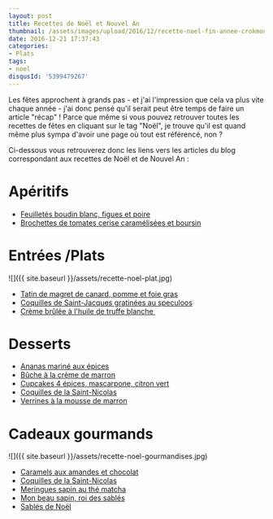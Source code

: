 ```yaml
---
layout: post
title: Recettes de Noël et Nouvel An
thumbnail: /assets/images/upload/2016/12/recette-noel-fin-annee-crokmou-blog-cuisine-voyage-belgique.jpg
date: 2016-12-21 17:37:43
categories: 
- Plats
tags: 
- noel
disqusId: '5399479267'
---
```


Les fêtes approchent à grands pas - et j'ai l'impression que cela va plus vite chaque année - j'ai donc pensé qu'il serait peut être temps de faire un article "récap" ! Parce que même si vous pouvez retrouver toutes les recettes de fêtes en cliquant sur le tag "Noël", je trouve qu'il est quand même plus sympa d'avoir une page où tout est référencé, non ?

Ci-dessous vous retrouverez donc les liens vers les articles du blog correspondant aux recettes de Noël et de Nouvel An :

# Apéritifs

*   [Feuilletés boudin blanc, figues et poire](http://www.crokmou.com/2012/12/feuilletes-boudin-blanc-figues-poires)
*   [Brochettes de tomates cerise caramélisées et boursin](http://www.crokmou.com/2012/06/brochettes-de-tomates-cerise-caramelisees-boursin)

# Entrées /Plats

![]({{ site.baseurl }}/assets/recette-noel-plat.jpg)

*   [Tatin de magret de canard, pomme et foie gras](http://www.crokmou.com/2013/12/tatin-magret-canard-pomme-foie-gras)
*   [Coquilles de Saint-Jacques gratinées au speculoos](http://www.crokmou.com/2013/12/coquilles-saint-jacques-gratinees-speculoos)
*   [Crème brûlée à l'huile de truffe blanche ](http://www.crokmou.com/2016/11/creme-brulee-a-lhuile-de-truffe-blanche)

# Desserts

*   [Ananas mariné aux épices](http://www.crokmou.com/2013/03/ananas-marine-aux-epices)
*   [Bûche à la crème de marron](http://www.crokmou.com/2014/12/buche-a-la-creme-de-marrons-poire-gingembre)
*   [Cupcakes 4 épices, mascarpone, citron vert](http://www.crokmou.com/2012/12/cupcakes-4-epices-mascarpone-citron-vert)
*   [Coquilles de la Saint-Nicolas](http://www.crokmou.com/2014/12/coquille-de-la-saint-nicolas)
*   [Verrines à la mousse de marron](http://www.crokmou.com/2014/12/verrines-a-la-mousse-de-marrons)

# Cadeaux gourmands

![]({{ site.baseurl }}/assets/recette-noel-gourmandises.jpg)

*   [Caramels aux amandes et chocolat](http://www.crokmou.com/2012/01/caramels-aux-amandes-et-chocolat)
*   [Coquilles de la Saint-Nicolas](http://www.crokmou.com/2014/12/coquille-de-la-saint-nicolas)
*   [Meringues sapin au thé matcha](http://www.crokmou.com/2016/12/meringues-sapin-au-the-matcha-et-chocolat-chaud)
*   [Mon beau sapin, roi des sablés](http://www.crokmou.com/2012/11/sapin-sable)
*   [Sablés de Noël](http://www.crokmou.com/2011/12/sables-de-noyel)